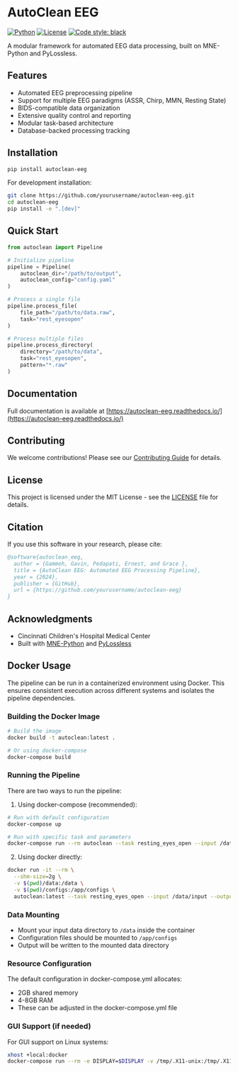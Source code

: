 # AutoClean EEG

[![Python](https://img.shields.io/badge/python-3.9%2B-blue.svg)](https://www.python.org/downloads/)
[![License](https://img.shields.io/badge/license-MIT-green.svg)](LICENSE)
[![Code style: black](https://img.shields.io/badge/code%20style-black-000000.svg)](https://github.com/psf/black)

A modular framework for automated EEG data processing, built on MNE-Python and PyLossless.

## Features

- Automated EEG preprocessing pipeline
- Support for multiple EEG paradigms (ASSR, Chirp, MMN, Resting State)
- BIDS-compatible data organization
- Extensive quality control and reporting
- Modular task-based architecture
- Database-backed processing tracking

## Installation

```bash
pip install autoclean-eeg
```

For development installation:

```bash
git clone https://github.com/yourusername/autoclean-eeg.git
cd autoclean-eeg
pip install -e ".[dev]"
```

## Quick Start

```python
from autoclean import Pipeline

# Initialize pipeline
pipeline = Pipeline(
    autoclean_dir="/path/to/output",
    autoclean_config="config.yaml"
)

# Process a single file
pipeline.process_file(
    file_path="/path/to/data.raw",
    task="rest_eyesopen"
)

# Process multiple files
pipeline.process_directory(
    directory="/path/to/data",
    task="rest_eyesopen",
    pattern="*.raw"
)
```

## Documentation

Full documentation is available at [https://autoclean-eeg.readthedocs.io/](https://autoclean-eeg.readthedocs.io/)

## Contributing

We welcome contributions! Please see our [Contributing Guide](CONTRIBUTING.md) for details.

## License

This project is licensed under the MIT License - see the [LICENSE](LICENSE) file for details.

## Citation

If you use this software in your research, please cite:

```bibtex
@software{autoclean_eeg,
  author = {Gammoh, Gavin, Pedapati, Ernest, and Grace },
  title = {AutoClean EEG: Automated EEG Processing Pipeline},
  year = {2024},
  publisher = {GitHub},
  url = {https://github.com/yourusername/autoclean-eeg}
}
```

## Acknowledgments

- Cincinnati Children's Hospital Medical Center
- Built with [MNE-Python](https://mne.tools/) and [PyLossless](https://github.com/lina-usc/pylossless) 

## Docker Usage

The pipeline can be run in a containerized environment using Docker. This ensures consistent execution across different systems and isolates the pipeline dependencies.

### Building the Docker Image

```bash
# Build the image
docker build -t autoclean:latest .

# Or using docker-compose
docker-compose build
```

### Running the Pipeline

There are two ways to run the pipeline:

1. Using docker-compose (recommended):
```bash
# Run with default configuration
docker-compose up

# Run with specific task and parameters
docker-compose run --rm autoclean --task resting_eyes_open --input /data/input --output /data/output
```

2. Using docker directly:
```bash
docker run -it --rm \
  --shm-size=2g \
  -v $(pwd)/data:/data \
  -v $(pwd)/configs:/app/configs \
  autoclean:latest --task resting_eyes_open --input /data/input --output /data/output
```

### Data Mounting

- Mount your input data directory to `/data` inside the container
- Configuration files should be mounted to `/app/configs`
- Output will be written to the mounted data directory

### Resource Configuration

The default configuration in docker-compose.yml allocates:
- 2GB shared memory
- 4-8GB RAM
- These can be adjusted in the docker-compose.yml file

### GUI Support (if needed)

For GUI support on Linux systems:
```bash
xhost +local:docker
docker-compose run --rm -e DISPLAY=$DISPLAY -v /tmp/.X11-unix:/tmp/.X11-unix autoclean
```
